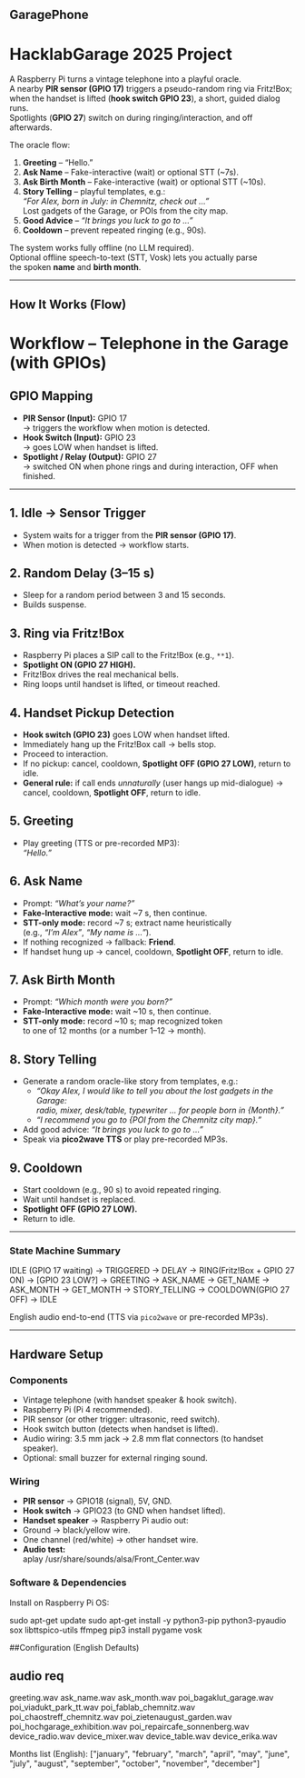## GaragePhone

# HacklabGarage 2025 Project

A Raspberry Pi turns a vintage telephone into a playful oracle.  
A nearby **PIR sensor (GPIO 17)** triggers a pseudo-random ring via Fritz!Box;  
when the handset is lifted (**hook switch GPIO 23**), a short, guided dialog runs.  
Spotlights (**GPIO 27**) switch on during ringing/interaction, and off afterwards.

The oracle flow:

1. **Greeting** – “Hello.”
2. **Ask Name** – Fake-interactive (wait) or optional STT (~7s).  
3. **Ask Birth Month** – Fake-interactive (wait) or optional STT (~10s).  
4. **Story Telling** – playful templates, e.g.:  
   *“For Alex, born in July: in Chemnitz, check out …”*  
   Lost gadgets of the Garage, or POIs from the city map.  
5. **Good Advice** – *“It brings you luck to go to …”*  
6. **Cooldown** – prevent repeated ringing (e.g., 90s).

The system works fully offline (no LLM required).  
Optional offline speech-to-text (STT, Vosk) lets you actually parse  
the spoken **name** and **birth month**.


---

## How It Works (Flow)
# Workflow – Telephone in the Garage (with GPIOs)

## GPIO Mapping
- **PIR Sensor (Input):** GPIO 17  
  → triggers the workflow when motion is detected.  
- **Hook Switch (Input):** GPIO 23  
  → goes LOW when handset is lifted.  
- **Spotlight / Relay (Output):** GPIO 27  
  → switched ON when phone rings and during interaction, OFF when finished.  

---

## 1. Idle → Sensor Trigger
- System waits for a trigger from the **PIR sensor (GPIO 17)**.  
- When motion is detected → workflow starts.

## 2. Random Delay (3–15 s)
- Sleep for a random period between 3 and 15 seconds.  
- Builds suspense.

## 3. Ring via Fritz!Box
- Raspberry Pi places a SIP call to the Fritz!Box (e.g., `**1`).  
- **Spotlight ON (GPIO 27 HIGH).**  
- Fritz!Box drives the real mechanical bells.  
- Ring loops until handset is lifted, or timeout reached.

## 4. Handset Pickup Detection
- **Hook switch (GPIO 23)** goes LOW when handset lifted.  
- Immediately hang up the Fritz!Box call → bells stop.  
- Proceed to interaction.  
- If no pickup: cancel, cooldown, **Spotlight OFF (GPIO 27 LOW)**, return to idle.  
- **General rule:** if call ends *unnaturally* (user hangs up mid-dialogue) → cancel, cooldown, **Spotlight OFF**, return to idle.

## 5. Greeting
- Play greeting (TTS or pre-recorded MP3):  
  *“Hello.”*

## 6. Ask Name
- Prompt: *“What’s your name?”*  
- **Fake-Interactive mode:** wait ~7 s, then continue.  
- **STT-only mode:** record ~7 s; extract name heuristically  
  (e.g., *“I’m Alex”*, *“My name is …”*).  
- If nothing recognized → fallback: **Friend**.  
- If handset hung up → cancel, cooldown, **Spotlight OFF**, return to idle.

## 7. Ask Birth Month
- Prompt: *“Which month were you born?”*  
- **Fake-Interactive mode:** wait ~10 s, then continue.  
- **STT-only mode:** record ~10 s; map recognized token  
  to one of 12 months (or a number 1–12 → month).

## 8. Story Telling
- Generate a random oracle-like story from templates, e.g.:  
  - *“Okay Alex, I would like to tell you about the lost gadgets in the Garage:  
    radio, mixer, desk/table, typewriter … for people born in {Month}.”*  
  - *“I recommend you go to {POI from the Chemnitz city map}.”*  
- Add good advice: *“It brings you luck to go to …”*  
- Speak via **pico2wave TTS** or play pre-recorded MP3s.

## 9. Cooldown
- Start cooldown (e.g., 90 s) to avoid repeated ringing.  
- Wait until handset is replaced.  
- **Spotlight OFF (GPIO 27 LOW).**  
- Return to idle.

---

### State Machine Summary
IDLE (GPIO 17 waiting) → TRIGGERED → DELAY →
RING(Fritz!Box + GPIO 27 ON) → [GPIO 23 LOW?] →
GREETING → ASK_NAME → GET_NAME →
ASK_MONTH → GET_MONTH → STORY_TELLING →
COOLDOWN(GPIO 27 OFF) → IDLE

English audio end-to-end (TTS via `pico2wave` or pre-recorded MP3s).

---

## Hardware Setup

### Components
- Vintage telephone (with handset speaker & hook switch).
- Raspberry Pi (Pi 4 recommended).
- PIR sensor (or other trigger: ultrasonic, reed switch).
- Hook switch button (detects when handset is lifted).
- Audio wiring: 3.5 mm jack → 2.8 mm flat connectors (to handset speaker).
- Optional: small buzzer for external ringing sound.

### Wiring
- **PIR sensor** → GPIO18 (signal), 5V, GND.  
- **Hook switch** → GPIO23 (to GND when handset lifted).  
- **Handset speaker** → Raspberry Pi audio out:  
- Ground → black/yellow wire.  
- One channel (red/white) → other handset wire.  
- **Audio test:**  
aplay /usr/share/sounds/alsa/Front_Center.wav

### Software & Dependencies
Install on Raspberry Pi OS:

sudo apt-get update
sudo apt-get install -y python3-pip python3-pyaudio sox libttspico-utils ffmpeg
pip3 install pygame vosk

##Configuration (English Defaults)

## audio req
  greeting.wav
  ask_name.wav
  ask_month.wav
  poi_bagaklut_garage.wav
  poi_viadukt_park_tt.wav
  poi_fablab_chemnitz.wav
  poi_chaostreff_chemnitz.wav
  poi_zietenaugust_garden.wav
  poi_hochgarage_exhibition.wav
  poi_repaircafe_sonnenberg.wav
  device_radio.wav
  device_mixer.wav
  device_table.wav
  device_erika.wav

Months list (English): ["january", "february", "march", "april", "may", "june",
 "july", "august", "september", "october", "november", "december"]

